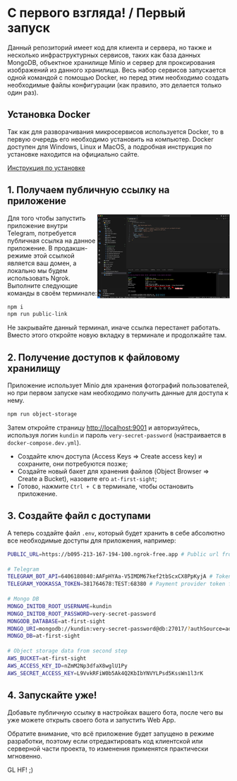 # С первого взгляда! / Первый запуск

Данный репозиторий имеет код для клиента и сервера, но также и несколько инфраструктурных сервисов, таких как база данных MongoDB, объектное хранилище Minio и сервер для проксирования изображений из данного хранилища. Весь набор сервисов запускается одной командой с помощью Docker, но перед этим необходимо создать необходимые файлы конфигурации (как правило, это делается только один раз).

## Установка Docker

Так как для разворачивания микросервисов используется Docker, то в первую очередь его необходимо установить на компьютер. Docker доступен для Windows, Linux и MacOS, а подробная инструкция по установке находится на официально сайте.

[Инструкция по установке](https://docs.docker.com/engine/install/)

## 1. Получаем публичную ссылку на приложение

<img align="right" width="300" height="190" src="../images/first-run/public-link.png">

Для того чтобы запустить приложение внутри Telegram, потребуется публичная ссылка на данное приложение. В продакшн-режиме этой ссылкой является ваш домен, а локально мы будем использовать Ngrok. Выполните следующие команды в своём терминале:

```bash
npm i
npm run public-link
```

Не закрывайте данный терминал, иначе ссылка перестанет работать. Вместо этого откройте новую вкладку в терминале и продолжайте там.

## 2. Получение доступов к файловому хранилищу

Приложение использует Minio для хранения фотографий пользователей, но при первом запуске нам необходимо получить данные для доступа к нему.

```bash
npm run object-storage
```

Затем откройте страницу [http://localhost:9001](http://localhost:9001) и авторизуйтесь, используя логин `kundin` и пароль `very-secret-password` (настраивается в `docker-compose.dev.yml`).

- Создайте ключ доступа (Access Keys => Create access key) и сохраните, они потребуются позже;
- Создайте новый бакет для хранения файлов (Object Browser => Create a Bucket), назовите его `at-first-sight`;
- Готово, нажмите `Ctrl + C` в терминале, чтобы остановить приложение.

## 3. Создайте файл с доступами

А теперь создайте файл `.env`, который будет хранить в себе абсолютно все необходимые доступы для приложения, например:

```bash
PUBLIC_URL=https://b095-213-167-194-100.ngrok-free.app # Public url from first step

# Telegram
TELEGRAM_BOT_API=6406180840:AAFpHYAa-V5IMDM67kef2tbScxCX8PpKyjA # Token for your bot from @BotFather
TELEGRAM_YOOKASSA_TOKEN=381764678:TEST:68380 # Payment provider token from @BotFather

# Mongo DB
MONGO_INITDB_ROOT_USERNAME=kundin
MONGO_INITDB_ROOT_PASSWORD=very-secret-password
MONGODB_DATABASE=at-first-sight
MONGO_URI=mongodb://kundin:very-secret-password@db:27017/?authSource=admin&readPreference=primary&ssl=false&directConnection=true
MONGO_DB=at-first-sight

# Object storage data from second step
AWS_BUCKET=at-first-sight
AWS_ACCESS_KEY_ID=nZmM2Np3dfaX8wglU1Py
AWS_SECRET_ACCESS_KEY=L9VvkRFiW0b5Ak4Q2KbIbYNVYLPsd5KssWn1l3rK
```

## 4. Запускайте уже!

Добавьте публичную ссылку в настройках вашего бота, после чего вы уже можете открыть своего бота и запустить Web App.

Обратите внимание, что всё приложение будет запущено в режиме разработки, поэтому если отредактировать код клиентской или серверной части проекта, то изменения применятся практически мгновенно.

GL HF! ;)
